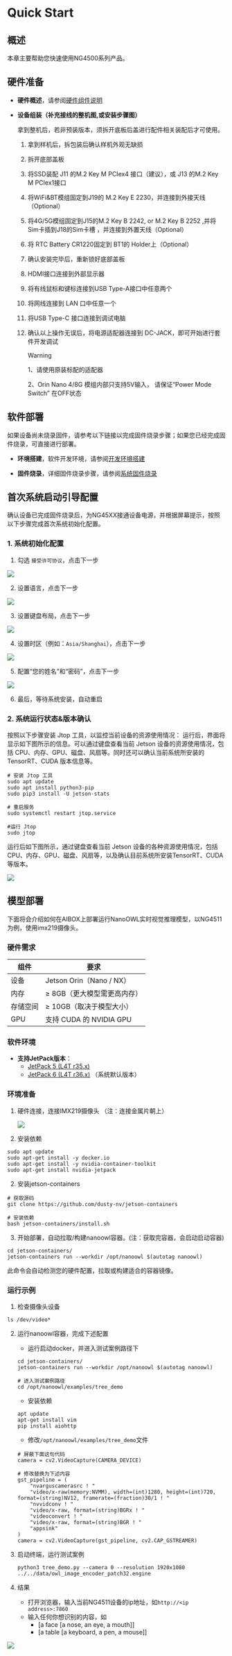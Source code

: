 # Quick Start

## 概述

本章主要帮助您快速使用NG4500系列产品。

## 硬件准备

- **硬件概述**，请参阅[硬件组件说明](http://192.168.13.9:3000/docs/Edge%20AI%20Box/NeoEdge%20NG45XX%20Series/Hardware%20Guide/Components%20Overview)

- **设备组装（补充接线的整机图,或安装步骤图）** 

  拿到整机后，若非预装版本，须拆开底板后盖进行配件相关装配后才可使用。

  1. 拿到样机后，拆包装后确认样机外观无缺损

  2. 拆开底部盖板

  3. 将SSD装配 J11 的M.2 Key M PCIex4 接口（建议），或 J13 的M.2 Key M PCIex1接口

  4. 将WiFi&BT模组固定到J19的 M.2 Key E 2230，并连接到外接天线（Optional）

  5. 将4G/5G模组固定到J15的M.2 Key B 2242, or M.2 Key B 2252 ,并将Sim卡插到J18的Sim卡槽 ，并连接到外置天线（Optional）

  6. 将 RTC Battery CR1220固定到 BT1的 Holder上（Optional）

  7. 确认安装完毕后，重新锁好底部盖板

  8. HDMI接口连接到外部显示器

  9. 将有线鼠标和键标连接到USB Type-A接口中任意两个

  10. 将网线连接到 LAN 口中任意一个

  11. 将USB Type-C 接口连接到调试电脑

  12. 确认以上操作无误后，将电源适配器连接到 DC-JACK，即可开始进行套件开发调试    

      > [!WARNING]
      >
      > 1、请使用原装标配的适配器
      >
      > 2、Orin Nano 4/8G 模组内部只支持5V输入， 请保证“Power Mode Switch” 在OFF状态 

      

## 软件部署

如果设备尚未烧录固件，请参考以下链接以完成固件烧录步骤；如果您已经完成固件烧录，可直接进行部署。

- **环境搭建**，软件开发环境，请参阅[开发环境搭建](http://192.168.13.9:3000/docs/Edge%20AI%20Box/NeoEdge%20NG45XX%20Series/Software%20Guide/Development%20Environment%20Setup)

- **固件烧录**，详细固件烧录步骤，请参阅[系统固件烧录](http://192.168.13.9:3000/docs/Edge%20AI%20Box/NeoEdge%20NG45XX%20Series/Software%20Guide/System%20Flashing%20and%20Initialization)

## 首次系统启动引导配置

确认设备已完成固件烧录后，为NG45XX接通设备电源，并根据屏幕提示，按照以下步骤完成首次系统初始化配置。

### 1. 系统初始化配置

1. 勾选 `接受许可协议`，点击下一步

![](/img/NG45XX_SOFTWARE/Driver/NG45XX_System_Configuration_Licenses.png)

2. 设置语言，点击下一步

![](/img/NG45XX_SOFTWARE/Driver/NG45XX_System_Configuration_Language.png)

3. 设置键盘布局，点击下一步

![](/img/NG45XX_SOFTWARE/Driver/NG45XX_System_Configuration_Keyboard.png)

4. 设置时区（例如：`Asia/Shanghai`），点击下一步

![](/img/NG45XX_SOFTWARE/Driver/NG45XX_System_Configuration_Local.png)

5. 配置“您的姓名”和“密码”，点击下一步

![](/img/NG45XX_SOFTWARE/Driver/NG45XX_System_Configuration.jpg)

6. 最后，等待系统安装，自动重启

### 2. 系统运行状态&版本确认

按照以下步骤安装 Jtop 工具，以监控当前设备的资源使用情况：
运行后，界面将显示如下图所示的信息。可以通过键盘查看当前 Jetson 设备的资源使用情况，包括 CPU、内存、GPU、磁盘、风扇等。同时还可以确认当前系统所安装的 TensorRT、CUDA 版本信息等。

```shell
# 安装 Jtop 工具
sudo apt update
sudo apt install python3-pip
sudo pip3 install -U jetson-stats

# 重启服务
sudo systemctl restart jtop.service

#运行 Jtop
sudo jtop
```

运行后如下图所示，通过键盘查看当前 Jetson 设备的各种资源使用情况，包括 CPU、内存、GPU、磁盘、风扇等，以及确认目前系统所安装TensorRT、CUDA等版本。

![](/img/NG45XX_SOFTWARE/Driver/NG45XX_JTOP.png)

## 模型部署

下面将会介绍如何在AIBOX上部署运行NanoOWL实时视觉推理模型，以NG4511为例，使用imx219摄像头。

### 硬件需求

| 组件   | 要求                       |
| ---- | ------------------------ |
| 设备   | Jetson Orin（Nano / NX） |
| 内存   | ≥ 8GB（更大模型需更高内存）         |
| 存储空间 | ≥ 10GB（取决于模型大小）          |
| GPU  | 支持 CUDA 的 NVIDIA GPU     |

### 软件环境

- **支持​​JetPack版本**​​：
  - [JetPack 5 (L4T r35.x)](https://catalog.ngc.nvidia.com/orgs/nvidia/containers/l4t-jetpack/tags)
  - [JetPack 6 (L4T r36.x)](https://catalog.ngc.nvidia.com/orgs/nvidia/containers/l4t-jetpack/tags) （系统默认版本）

### 环境准备

1. 硬件连接，连接IMX219摄像头 （注：连接金属片朝上）
   
   ![](/img/NG45XX_SOFTWARE/NG45XX_IMX219.png)

2. 安装依赖

```shell
sudo apt update
sudo apt-get install -y docker.io
sudo apt-get install -y nvidia-container-toolkit
sudo apt-get install nvidia-jetpack
```

2. 安装jetson-containers

```shell
# 获取源码
git clone https://github.com/dusty-nv/jetson-containers

# 安装依赖
bash jetson-containers/install.sh
```

3. 开始部署，自动拉取/构建nanoowl容器。(注：获取完容器，会启动启动容器)

```shell
cd jetson-containers/
jetson-containers run --workdir /opt/nanoowl $(autotag nanoowl)
```

此命令会自动检测您的硬件配置，拉取或构建适合的容器镜像。

### 运行示例

1. 检查摄像头设备

```shell
ls /dev/video*
```

2. 运行nanoowl容器，完成下述配置
   
   - 运行启动docker，并进入测试案例路径下
   
   ```shell
   cd jetson-containers/
   jetson-containers run --workdir /opt/nanoowl $(autotag nanoowl)
   
   # 进入测试案例路径
   cd /opt/nanoowl/examples/tree_demo
   ```
   
   - 安装依赖
   
   ```shell
   apt update
   apt-get install vim
   pip install aiohttp
   ```
   
   - 修改`/opt/nanoowl/examples/tree_demo`文件
   
   ```shell
   # 屏蔽下面这句代码
   camera = cv2.VideoCapture(CAMERA_DEVICE)
   
   # 修改替换为下述内容
   gst_pipeline = (
       "nvarguscamerasrc ! "
       "video/x-raw(memory:NVMM), width=(int)1280, height=(int)720, format=(string)NV12, framerate=(fraction)30/1 ! "
       "nvvidconv ! "
       "video/x-raw, format=(string)BGRx ! "
       "videoconvert ! "
       "video/x-raw, format=(string)BGR ! "
       "appsink"
   )
   camera = cv2.VideoCapture(gst_pipeline, cv2.CAP_GSTREAMER)
   ```

3. 启动终端，运行测试案例
   
   ```shell
   python3 tree_demo.py --camera 0 --resolution 1920x1080 ../../data/owl_image_encoder_patch32.engine
   ```

4. 结果
   
   - 打开浏览器，输入当前NG4511设备的ip地址，如`http://<ip address>:7860`
   - 输入任何你想识别的内容，如
     - [a face [a nose, an eye, a mouth]]
     - [a table [a keyboard, a pen, a mouse]]

![](/img/NG45XX_SOFTWARE/Driver/NG45XX_Quickstart_NanoOWL.png)
